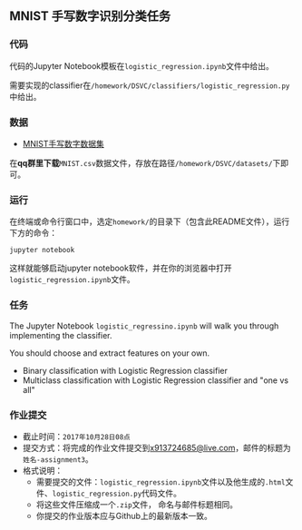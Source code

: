 ## MNIST 手写数字识别分类任务

### 代码

代码的Jupyter Notebook模板在`logistic_regression.ipynb`文件中给出。

需要实现的classifier在`/homework/DSVC/classifiers/logistic_regression.py`中给出。

### 数据

- [MNIST手写数字数据集](http://yann.lecun.com/exdb/mnist/)

在**qq群里下载**`MNIST.csv`数据文件，存放在路径`/homework/DSVC/datasets/`下即可。

### 运行

在终端或命令行窗口中，选定`homework/`的目录下（包含此README文件），运行下方的命令：

`jupyter notebook `

这样就能够启动jupyter notebook软件，并在你的浏览器中打开`logistic_regression.ipynb`文件。

### 任务

The Jupyter Notebook `logistic_regressino.ipynb` will walk you through implementing the classifier.

 You should choose and extract features on your own.

- Binary classification with Logistic Regression classifier
- Multiclass classification with Logistic Regression classifier and "one vs all"

### 作业提交

- 截止时间：`2017年10月28日08点`
- 提交方式：将完成的作业文件提交到[x913724685@live.com](mailto:x913724685@live.com)，邮件的标题为`姓名-assignment3`。
- 格式说明：
  - 需要提交的文件：`logistic_regression.ipynb`文件以及他生成的`.html`文件、`logistic_regression.py`代码文件。
  - 将这些文件压缩成一个`.zip`文件， 命名与邮件标题相同。
  - 你提交的作业版本应与Github上的最新版本一致。